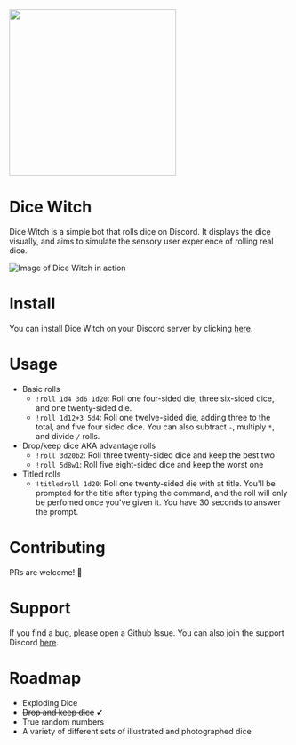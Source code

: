 <img src="https://i.imgur.com/v1Dog6h.jpeg" width="300">

# Dice Witch

Dice Witch is a simple bot that rolls dice on Discord. It displays the dice visually, and aims to simulate the sensory user experience of rolling real dice.

![Image of Dice Witch in action](https://i.imgur.com/yVYfpEa.gif)

# Install

You can install Dice Witch on your Discord server by clicking [here](https://discord.com/api/oauth2/authorize?client_id=808161585876697108&permissions=0&scope=bot).

# Usage

- Basic rolls
  - `!roll 1d4 3d6 1d20`: Roll one four-sided die, three six-sided dice, and one twenty-sided die.
  - `!roll 1d12+3 5d4`: Roll one twelve-sided die, adding three to the total, and five four sided dice. You can also subtract `-`, multiply `*`, and divide `/` rolls.
- Drop/keep dice AKA advantage rolls
  - `!roll 3d20b2`: Roll three twenty-sided dice and keep the best two
  - `!roll 5d8w1`: Roll five eight-sided dice and keep the worst one
- Titled rolls
  - `!titledroll 1d20`: Roll one twenty-sided die with at title. You'll be prompted for the title after typing the command, and the roll will only be perfomed once you've given it. You have 30 seconds to answer the prompt.

# Contributing

PRs are welcome! 🙂

# Support

If you find a bug, please open a Github Issue. You can also join the support Discord [here](https://discord.gg/7FT6VT5x).

# Roadmap

- Exploding Dice
- ~~Drop and keep dice~~ ✔
- True random numbers
- A variety of different sets of illustrated and photographed dice
